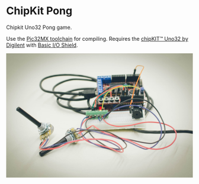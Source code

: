# ChipKit Pong
Chipkit Uno32 Pong game.

Use the [Pic32MX toolchain](https://github.com/is1200-example-projects/mcb32tools) for compiling. Requires the [chipKIT™ Uno32 by Digilent](http://chipkit.net/wpcproduct/chipkit-uno32/) with [Basic I/O Shield](http://chipkit.net/wpcproduct/chipkit-basic-io-shield/).

![screenshot0](media/chipkit_pong_2.jpg)
